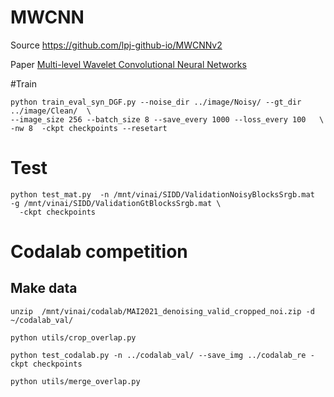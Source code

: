 # MWCNN 

Source https://github.com/lpj-github-io/MWCNNv2

Paper [Multi-level Wavelet Convolutional Neural Networks](https://ieeexplore.ieee.org/stamp/stamp.jsp?arnumber=8732332)

#Train

```
python train_eval_syn_DGF.py --noise_dir ../image/Noisy/ --gt_dir ../image/Clean/  \
--image_size 256 --batch_size 8 --save_every 1000 --loss_every 100   \
-nw 8  -ckpt checkpoints --resetart
```

# Test 
```
python test_mat.py  -n /mnt/vinai/SIDD/ValidationNoisyBlocksSrgb.mat  -g /mnt/vinai/SIDD/ValidationGtBlocksSrgb.mat \
  -ckpt checkpoints 

```

# Codalab competition

## Make data
```
unzip  /mnt/vinai/codalab/MAI2021_denoising_valid_cropped_noi.zip -d ~/codalab_val/
```

```
python utils/crop_overlap.py
```


```
python test_codalab.py -n ../codalab_val/ --save_img ../codalab_re -ckpt checkpoints
```


```
python utils/merge_overlap.py
```